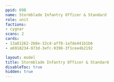```yaml
---
ppid: 698
name: Stormblade Infantry Officer & Standard
role: unit
factions:
- cygnar
scans: 2
cards:
- 13a81262-2b8e-32cd-aff8-1a7de441b1b6
- a6918234-973d-3efc-9398-3f1cee4b2192

layout: model
title: Stormblade Infantry Officer & Standard
disableToc: true
hidden: true
---
```

